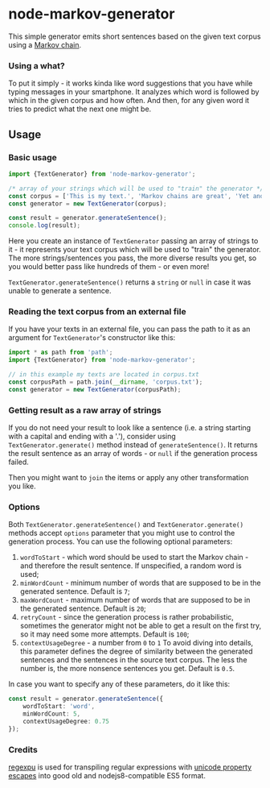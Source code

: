 # node-markov-generator

This simple generator emits short sentences based on the given
text corpus using a [Markov chain](https://en.wikipedia.org/wiki/Markov_chain). 

### Using a what?
To put it simply - it works kinda like word suggestions that you
have while typing messages in your smartphone. It analyzes 
which word is followed by which in the given corpus and how 
often. And then, for any given word it tries to predict what the
next one might be.

## Usage

### Basic usage
```typescript
import {TextGenerator} from 'node-markov-generator';

/* array of your strings which will be used to "train" the generator */
const corpus = ['This is my text.', 'Markov chains are great', 'Yet another string! This is just awesome.'];
const generator = new TextGenerator(corpus);

const result = generator.generateSentence();
console.log(result);
```

Here you create an instance of `TextGenerator` passing an array of strings to it - 
it represents your text corpus which will be used to "train" the generator. The more strings/sentences
you pass, the more diverse results you get, so you would better pass like hundreds of them - or even more!

`TextGenerator.generateSentence()` returns a `string` or `null` in case it was unable to generate a sentence.

### Reading the text corpus from an external file
If you have your texts in an external file, you can pass the path to it as an argument for
 `TextGenerator`'s constructor like this:
```typescript
import * as path from 'path';
import {TextGenerator} from 'node-markov-generator';

// in this example my texts are located in corpus.txt
const corpusPath = path.join(__dirname, 'corpus.txt');
const generator = new TextGenerator(corpusPath);
```

### Getting result as a raw array of strings
If you do not need your result to look like a sentence (i.e. a string starting with a capital and ending with a '.'),
consider using `TextGenerator.generate()` method instead of `generateSentence()`. It returns
the result sentence as an array of words - or `null` if the generation process failed.

Then you might want to `join` the items or apply any other transformation you like. 

### Options
Both `TextGenerator.generateSentence()` and `TextGenerator.generate()` methods accept `options`
parameter that you might use to control the generation process.
You can use the following optional parameters:

1. `wordToStart` - which word should be used to start the Markov chain - and therefore 
the result sentence. If unspecified, a random word is used; 
2. `minWordCount` - minimum number of words that are supposed to be in 
the generated sentence. Default is `7`;
3. `maxWordCount` - maximum number of words that are supposed to be in
the generated sentence. Default is `20`;
4. `retryCount` - since the generation process is rather probabilistic,
sometimes the generator might not be able to get a result on the first try,
so it may need some more attempts. Default is `100`;
5. `contextUsageDegree` - a number from `0` to `1` To avoid diving into details, this
parameter defines the degree of similarity between the generated sentences and
the sentences in the source text corpus. The less the number is, the more nonsence
sentences you get. Default is `0.5`.

In case you want to specify any of these parameters, do it like this:
```typescript
const result = generator.generateSentence({
    wordToStart: 'word',
    minWordCount: 5,
    contextUsageDegree: 0.75
});
```

### Credits
[regexpu](https://github.com/mathiasbynens/regexpu) is used for transpiling 
regular expressions with [unicode property escapes](https://github.com/tc39/proposal-regexp-unicode-property-escapes) 
into good old and nodejs8-compatible ES5 format.